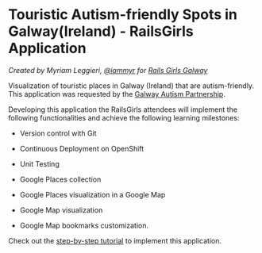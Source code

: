 # Touristic Autism-friendly Spots in Galway(Ireland) - RailsGirls Application

*Created by Myriam Leggieri, [@iammyr](https://twitter.com/iammyr)*
*for [Rails Girls Galway](https://github.com/RailsGirlsGalway)*

Visualization of touristic places in Galway (Ireland) that are autism-friendly. This application was requested by the [Galway Autism Partnership](http://www.galwayautismpartnership.com/). 

Developing this application the RailsGirls attendees will implement the following functionalities and achieve the following learning milestones:


* Version control with Git

* Continuous Deployment on OpenShift

* Unit Testing

* Google Places collection

* Google Places visualization in a Google Map

* Google Map visualization

* Google Map bookmarks customization.


Check out the [step-by-step tutorial](https://github.com/iammyr/railsgirls.github.com/blob/master/_posts/2014-05-29-touristic-autism-friendly-spot-app.markdown) to implement this application.



